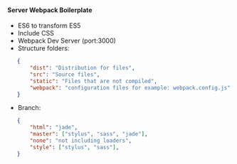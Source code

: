 #### Server Webpack Boilerplate
   * ES6 to transform ES5
   * Include CSS
   * Webpack Dev Server (port:3000)
   * Structure folders:
```json
   {
       "dist": "Distribution for files",
       "src": "Source files",
       "static": "Files that are not compiled",
       "webpack": "configuration files for example: webpack.config.js"
   }
```
   * Branch:
```json
   {
       "html": "jade",
       "master": ["stylus", "sass", "jade"],
       "none": "not including loaders",
       "style": ["stylus", "sass"],
   }
```
